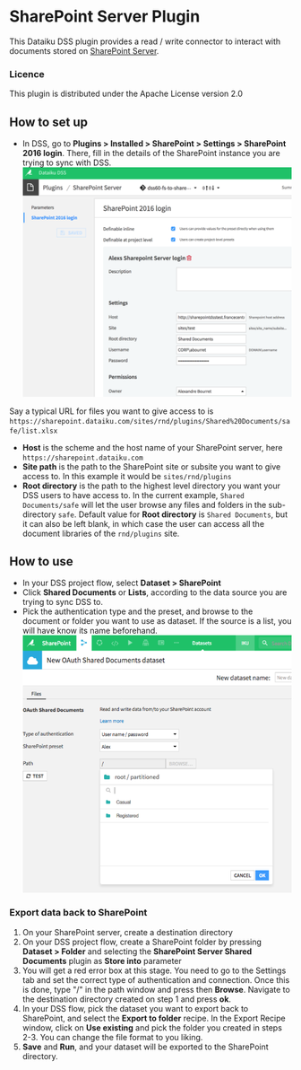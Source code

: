 # SharePoint Server Plugin

This Dataiku DSS plugin provides a read / write connector to interact with documents stored on [SharePoint Server](https://products.office.com/sharepoint/sharepoint-server).

### Licence
This plugin is distributed under the Apache License version 2.0

## How to set up

- In DSS, go to **Plugins > Installed > SharePoint > Settings > SharePoint 2016 login**. There, fill in the details of the SharePoint instance you are trying to sync with DSS.
![Add a plugin preset](images/dss-sharepoint-2016-login.png)

Say a typical URL for files you want to give access to is `https://sharepoint.dataiku.com/sites/rnd/plugins/Shared%20Documents/safe/list.xlsx`

- **Host** is the scheme and the host name of your SharePoint server, here `https://sharepoint.dataiku.com`
- **Site path** is the path to the SharePoint site or subsite you want to give access to. In this example it would be `sites/rnd/plugins`
- **Root directory** is the path to the highest level directory you want your DSS users to have access to. In the current example, `Shared Documents/safe` will let the user browse any files and folders in the sub-directory `safe`. Default value for **Root directory** is `Shared Documents`, but it can also be left blank, in which case the user can access all the document libraries of the `rnd/plugins` site.

## How to use

- In your DSS project flow, select **Dataset > SharePoint**
- Click **Shared Documents** or **Lists**, according to the data source you are trying to sync DSS to.
-  Pick the authentication type and the preset, and browse to the document or folder you want to use as dataset. If the source is a list, you will have know its name beforehand.
![Browse to dataset path](images/sharepoint-fs-dataset.png)

### Export data back to SharePoint

1. On your SharePoint server, create a destination directory
2. On your DSS project flow, create a SharePoint folder by pressing **Dataset > Folder** and selecting the **SharePoint Server Shared Documents** plugin as **Store into** parameter
3. You will get a red error box at this stage. You need to go to the Settings tab and set the correct type of authentication and connection. Once this is done, type "/" in the path window and press then **Browse**. Navigate to the destination directory created on step 1 and press **ok**.
4. In your DSS flow, pick the dataset you want to export back to SharePoint, and select the **Export to folder** recipe. In the Export Recipe window, click on **Use existing** and pick the folder you created in steps 2-3. You can change the file format to you liking.
5. **Save** and **Run**, and your dataset will be exported to the SharePoint directory.
